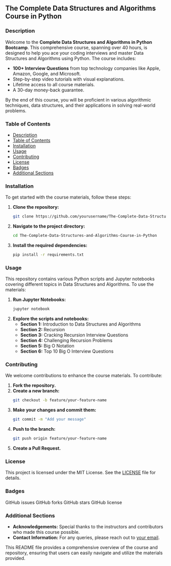## The Complete Data Structures and Algorithms Course in Python

### Description
Welcome to the **Complete Data Structures and Algorithms in Python Bootcamp**. This comprehensive course, spanning over 40 hours, is designed to help you ace your coding interviews and master Data Structures and Algorithms using Python. The course includes:

- **100+ Interview Questions** from top technology companies like Apple, Amazon, Google, and Microsoft.
- Step-by-step video tutorials with visual explanations.
- Lifetime access to all course materials.
- A 30-day money-back guarantee.

By the end of this course, you will be proficient in various algorithmic techniques, data structures, and their applications in solving real-world problems.

### Table of Contents
- [Description](#description)
- [Table of Contents](#table-of-contents)
- [Installation](#installation)
- [Usage](#usage)
- [Contributing](#contributing)
- [License](#license)
- [Badges](#badges)
- [Additional Sections](#additional-sections)

### Installation
To get started with the course materials, follow these steps:

1. **Clone the repository:**
   ```bash
   git clone https://github.com/yourusername/The-Complete-Data-Structures-and-Algorithms-Course-in-Python.git
   ```
2. **Navigate to the project directory:**
   ```bash
   cd The-Complete-Data-Structures-and-Algorithms-Course-in-Python
   ```
3. **Install the required dependencies:**
   ```bash
   pip install -r requirements.txt
   ```

### Usage
This repository contains various Python scripts and Jupyter notebooks covering different topics in Data Structures and Algorithms. To use the materials:

1. **Run Jupyter Notebooks:**
   ```bash
   jupyter notebook
   ```
2. **Explore the scripts and notebooks:**
   - **Section 1:** Introduction to Data Structures and Algorithms
   - **Section 2:** Recursion
   - **Section 3:** Cracking Recursion Interview Questions
   - **Section 4:** Challenging Recursion Problems
   - **Section 5:** Big O Notation
   - **Section 6:** Top 10 Big O Interview Questions

### Contributing
We welcome contributions to enhance the course materials. To contribute:

1. **Fork the repository.**
2. **Create a new branch:**
   ```bash
   git checkout -b feature/your-feature-name
   ```
3. **Make your changes and commit them:**
   ```bash
   git commit -m "Add your message"
   ```
4. **Push to the branch:**
   ```bash
   git push origin feature/your-feature-name
   ```
5. **Create a Pull Request.**

### License
This project is licensed under the MIT License. See the [LICENSE](LICENSE) file for details.

### Badges
GitHub issues
GitHub forks
GitHub stars
GitHub license

### Additional Sections
- **Acknowledgements:** Special thanks to the instructors and contributors who made this course possible.
- **Contact Information:** For any queries, please reach out to [your email](mailto:youremail@example.com).

This README file provides a comprehensive overview of the course and repository, ensuring that users can easily navigate and utilize the materials provided.
